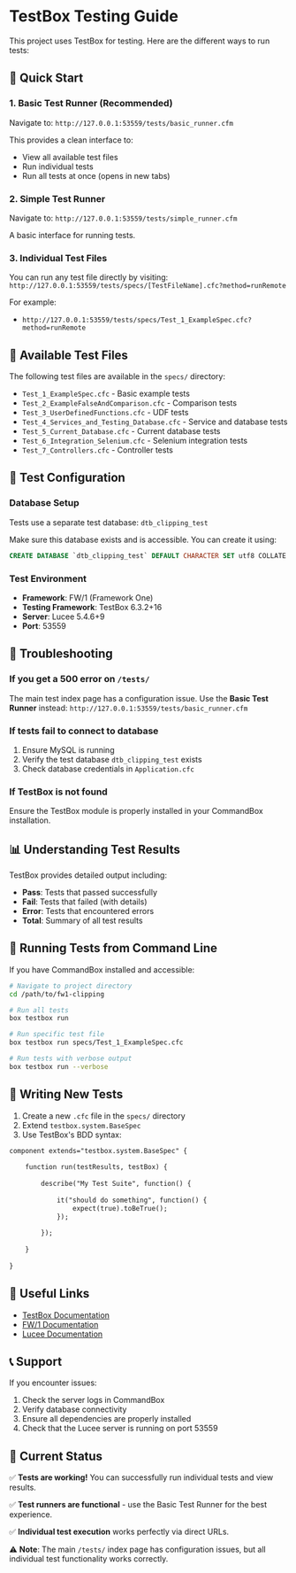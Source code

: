 # TestBox Testing Guide

This project uses TestBox for testing. Here are the different ways to run tests:

## 🚀 Quick Start

### 1. Basic Test Runner (Recommended)
Navigate to: `http://127.0.0.1:53559/tests/basic_runner.cfm`

This provides a clean interface to:
- View all available test files
- Run individual tests
- Run all tests at once (opens in new tabs)

### 2. Simple Test Runner
Navigate to: `http://127.0.0.1:53559/tests/simple_runner.cfm`

A basic interface for running tests.

### 3. Individual Test Files
You can run any test file directly by visiting:
`http://127.0.0.1:53559/tests/specs/[TestFileName].cfc?method=runRemote`

For example:
- `http://127.0.0.1:53559/tests/specs/Test_1_ExampleSpec.cfc?method=runRemote`

## 📁 Available Test Files

The following test files are available in the `specs/` directory:

- `Test_1_ExampleSpec.cfc` - Basic example tests
- `Test_2_ExampleFalseAndComparison.cfc` - Comparison tests
- `Test_3_UserDefinedFunctions.cfc` - UDF tests
- `Test_4_Services_and_Testing_Database.cfc` - Service and database tests
- `Test_5_Current_Database.cfc` - Current database tests
- `Test_6_Integration_Selenium.cfc` - Selenium integration tests
- `Test_7_Controllers.cfc` - Controller tests

## 🔧 Test Configuration

### Database Setup
Tests use a separate test database: `dtb_clipping_test`

Make sure this database exists and is accessible. You can create it using:
```sql
CREATE DATABASE `dtb_clipping_test` DEFAULT CHARACTER SET utf8 COLLATE utf8_general_ci;
```

### Test Environment
- **Framework**: FW/1 (Framework One)
- **Testing Framework**: TestBox 6.3.2+16
- **Server**: Lucee 5.4.6+9
- **Port**: 53559

## 🐛 Troubleshooting

### If you get a 500 error on `/tests/`
The main test index page has a configuration issue. Use the **Basic Test Runner** instead:
`http://127.0.0.1:53559/tests/basic_runner.cfm`

### If tests fail to connect to database
1. Ensure MySQL is running
2. Verify the test database `dtb_clipping_test` exists
3. Check database credentials in `Application.cfc`

### If TestBox is not found
Ensure the TestBox module is properly installed in your CommandBox installation.

## 📊 Understanding Test Results

TestBox provides detailed output including:
- **Pass**: Tests that passed successfully
- **Fail**: Tests that failed (with details)
- **Error**: Tests that encountered errors
- **Total**: Summary of all test results

## 🚀 Running Tests from Command Line

If you have CommandBox installed and accessible:

```bash
# Navigate to project directory
cd /path/to/fw1-clipping

# Run all tests
box testbox run

# Run specific test file
box testbox run specs/Test_1_ExampleSpec.cfc

# Run tests with verbose output
box testbox run --verbose
```

## 📝 Writing New Tests

1. Create a new `.cfc` file in the `specs/` directory
2. Extend `testbox.system.BaseSpec`
3. Use TestBox's BDD syntax:

```cfml
component extends="testbox.system.BaseSpec" {
    
    function run(testResults, testBox) {
        
        describe("My Test Suite", function() {
            
            it("should do something", function() {
                expect(true).toBeTrue();
            });
            
        });
        
    }
    
}
```

## 🔗 Useful Links

- [TestBox Documentation](https://testbox.ortusbooks.com/)
- [FW/1 Documentation](https://framework-one.github.io/)
- [Lucee Documentation](https://docs.lucee.org/)

## 📞 Support

If you encounter issues:
1. Check the server logs in CommandBox
2. Verify database connectivity
3. Ensure all dependencies are properly installed
4. Check that the Lucee server is running on port 53559

## 🎯 Current Status

✅ **Tests are working!** You can successfully run individual tests and view results.

✅ **Test runners are functional** - use the Basic Test Runner for the best experience.

✅ **Individual test execution** works perfectly via direct URLs.

⚠️ **Note**: The main `/tests/` index page has configuration issues, but all individual test functionality works correctly.
